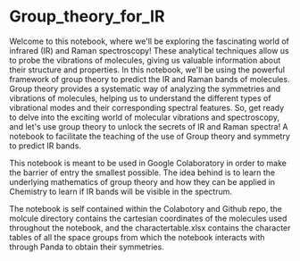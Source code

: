 # Group_theory_for_IR

Welcome to this notebook, where we'll be exploring the fascinating world of infrared (IR) and Raman spectroscopy! These analytical techniques allow us to probe the vibrations of molecules, giving us valuable information about their structure and properties. In this notebook, we'll be using the powerful framework of group theory to predict the IR and Raman bands of molecules. Group theory provides a systematic way of analyzing the symmetries and vibrations of molecules, helping us to understand the different types of vibrational modes and their corresponding spectral features. So, get ready to delve into the exciting world of molecular vibrations and spectroscopy, and let's use group theory to unlock the secrets of IR and Raman spectra!
A notebook to facilitate the teaching of the use of Group theory and symmetry to predict IR bands. 

This notebook is meant to be used in Google Colaboratory in order to make the barrier of entry the smallest possible. The idea behind is to learn the underlying mathematics of group theory and how they can be applied in Chemistry to learn if IR bands will be visible in the spectrum.

The notebook is self contained within the Colabotory and Github repo, the molcule directory contains the cartesian coordinates of the molecules used throughout the notebook, and the charactertable.xlsx contains the character tables of all the space groups from which the notebook interacts with through Panda to obtain their symmetries.  
